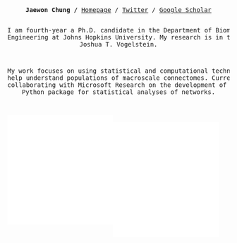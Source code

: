 <p><pre align="center">
<strong>Jaewon Chung /</strong> <a href="https://j1c.me">Homepage</a> / <a href="https://twitter.com/j1chung">Twitter</a> / <a href="[https://github.com/j1c](https://scholar.google.com/citations?hl=en&user=TVxrMrgAAAAJ)">Google Scholar</a>

I am fourth-year a Ph.D. candidate in the Department of Biomedical Engineering at Johns Hopkins University. My research is in the [NeuroData lab](https://neurodata.io) where I am advised by Dr. Joshua T. Vogelstein. 

My work focuses on using statistical and computational techniques to help understand populations of macroscale connectomes. Currently, I am collaborating with Microsoft Research on the development of [graspologic](https://github.com/microsoft/graspologic), a Python package for statistical analyses of networks. 

<a href="https://metrics.lecoq.io/about/j1c"><img src="metrics-base.svg" align="left" width="47.5%"></img></a>
<a href="https://metrics.lecoq.io/about/j1c"><img src="metrics-achievements.svg" align="left" width="47.5%"></img></a>

